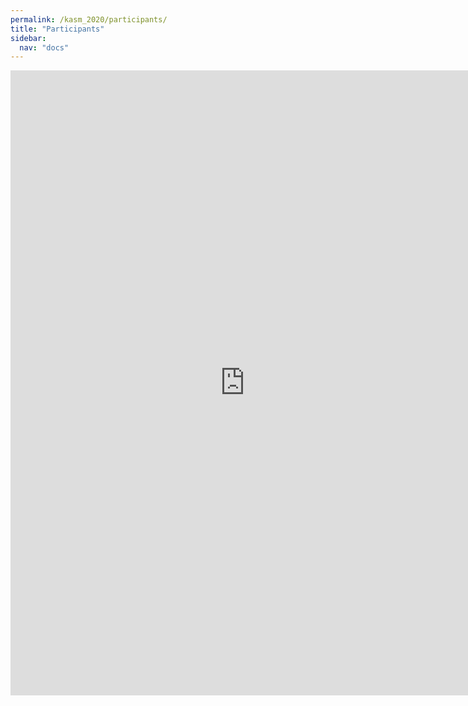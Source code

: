 ```yaml
---
permalink: /kasm_2020/participants/
title: "Participants"
sidebar:
  nav: "docs"
---
```


<!-- Under construction

| Name | Institution | Position | Science Team |
|------| ----------- | --- | ---|
| Jessica Lu | UC Berkeley | Faculty | KAPA Science |
| Matthew Freeman | UC Berkeley | Postdoc | KAPA Science | -->

<iframe src="https://docs.google.com/spreadsheets/d/e/2PACX-1vSL95UU-R1RaW13Oo6IBxVo9Quj62ZTN7F6433nvk_wQAVusP5n8LRNgDF2ZjrH4N5FBdac8UDU3xGb/pubhtml?gid=62198072&amp;single=true&amp;widget=true&amp;headers=false" width="750" height="1000" frameborder="0" marginheight="0" marginwidth="0"></iframe>